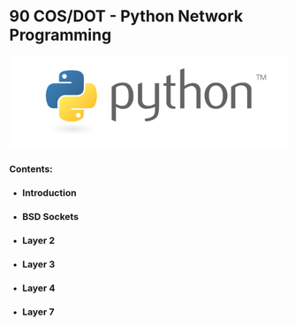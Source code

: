 # 90 COS/DOT - Python Network Programming

![](/assets/python-logo-master-v3-TM.png)

### **Contents:**

* ### Introduction
* ### BSD Sockets
* ### Layer 2
* ### Layer 3
* ### Layer 4
* ### Layer 7



